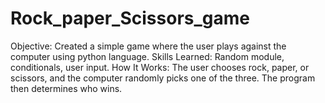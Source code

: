 # Rock_paper_Scissors_game
Objective: Created a simple game where the user plays against the computer using python language. Skills Learned: Random module, conditionals, user input. How It Works: The user chooses rock, paper, or scissors, and the computer randomly picks one of the three. The program then determines who wins.
